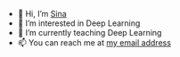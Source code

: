 - 👋 Hi, I’m [Sina]([https://example.com](https://github.com/sinamoghimi73))
- 👀 I’m interested in Deep Learning
- 🌱 I’m currently teaching Deep Learning 
- 📫 You can reach me at [my email address](mailto:neuralincendio@gmail.com)

<!---
NeuralIncendio/NeuralIncendio is a ✨ special ✨ repository because its `README.md` (this file) appears on your GitHub profile.
You can click the Preview link to take a look at your changes.
--->
